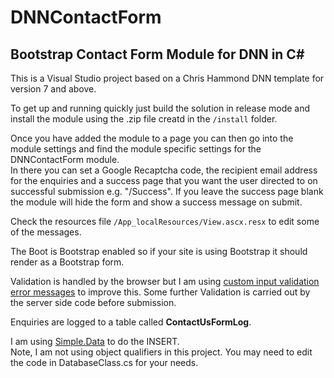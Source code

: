 # DNNContactForm

## Bootstrap Contact Form Module for DNN in C&#35;

This is a Visual Studio project based on a Chris Hammond DNN template for version 7 and above.

To get up and running quickly just build the solution in release mode and install the module using the .zip file creatd in the `/install` folder.

Once you have added the module to a page you can then go into the module settings and find the module specific settings for the DNNContactForm module.  
In there you can set a Google Recaptcha code, the recipient email
address for the enquiries and a success page that you want the user directed to on successful submission e.g. "/Success".  If you leave the success page
blank the module will hide the form and show a success message on submit.

Check the resources file `/App_localResources/View.ascx.resx` to edit some of the messages.

The Boot is Bootstrap enabled so if your site is using Bootstrap it should render as a Bootstrap form.

Validation is handled by the browser but I am using [custom input validation error messages](https://libraries.io/npm/civem) to improve this.
Some further Validation is carried out by the server side code before submission.

Enquiries are logged to a table called <strong>ContactUsFormLog</strong>. 

I am using [Simple.Data](https://github.com/markrendle/Simple.Data) to do the INSERT.  
Note, I am not using object qualifiers in this project. You may need to edit the code
in DatabaseClass.cs for your needs.